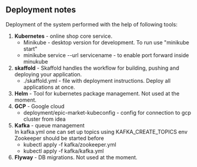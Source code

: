 ## Deployment notes
Deployment of the system performed with the help of following tools:
1. **Kubernetes** - online shop core service.
   * Minikube - desktop version for development. To run use "minikube start"
   * minikube service --url servicename - to enable port forward inside minukube
2. **skaffold** - Skaffold handles the workflow for building,
pushing and deploying your application.
   * ./skaffold.yml - file with deployment instructions. Deploy all applications at once.
3. **Helm** - Tool for kubernetes package management. Not used at the moment.
4. **GCP** - Google cloud
   * deployment/epic-market-kubeconfig - config for connection to gcp cluster from idea
5. **Kafka** - queue management<br>
In kafka.yml one can set up topics using KAFKA_CREATE_TOPICS env<br>
Zookeeper should be started before
   * kubectl apply -f kafka/zookeeper.yml
   * kubectl apply -f kafka/kafka.yml
6. **Flyway** - DB migrations.  Not used at the moment.




